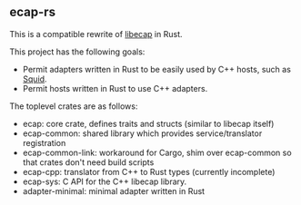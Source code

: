 ecap-rs
----

This is a compatible rewrite of [libecap] in Rust.

This project has the following goals:
 * Permit adapters written in Rust to be easily used by C++ hosts, such as [Squid].
 * Permit hosts written in Rust to use C++ adapters.

The toplevel crates are as follows:
 * ecap: core crate, defines traits and structs (similar to libecap itself)
 * ecap-common: shared library which provides service/translator registration
 * ecap-common-link: workaround for Cargo, shim over ecap-common so
   that crates don't need build scripts
 * ecap-cpp: translator from C++ to Rust types (currently incomplete)
 * ecap-sys: C API for the C++ libecap library.
 * adapter-minimal: minimal adapter written in Rust

[libecap]: e-cap.org
[Squid]: squid-cache.org

